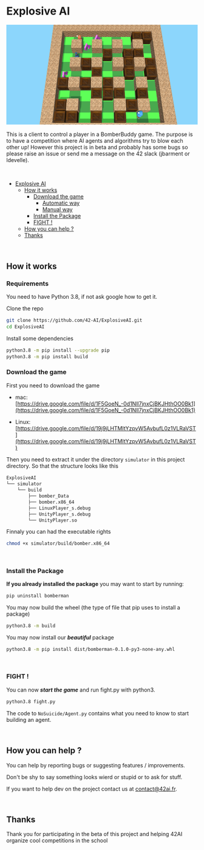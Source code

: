 # Explosive AI

![Bob Agent Demo](./assets/Demo_Bob.gif)

This is a client to control a player in a BomberBuddy game. The purpose is to have a competition where AI agents and algorithms try to blow each other up! However this project is in beta and probably has some bugs so please raise an issue or send me a message on the 42 slack (jbarment or ldevelle).  

<br/>


- [Explosive AI](#explosive-ai)
	- [How it works](#how-it-works)
		- [Download the game](#download-the-game)
			- [Automatic way](#automatic-way)
			- [Manual way](#manual-way)
		- [Install the Package](#install-the-package)
		- [FIGHT !](#fight-)
	- [How you can help ?](#how-you-can-help-)
	- [Thanks](#thanks)


<br/>

## How it works

### Requirements
You need to have Python 3.8, if not ask google how to get it.

Clone the repo

```sh
git clone https://github.com/42-AI/ExplosiveAI.git
cd ExplosiveAI
```

Install some dependencies

```sh
python3.8 -m pip install --upgrade pip
python3.8 -m pip install build
```

### Download the game

First you need to download the game

- mac: [https://drive.google.com/file/d/1F5GoeN_-0d1NlI7jnxCjBKJHthOO0Bk1](https://drive.google.com/file/d/1F5GoeN_-0d1NlI7jnxCjBKJHthOO0Bk1)

- Linux: [https://drive.google.com/file/d/19j9jLHTMItYzpvW5AvbufL0z1VLRaVST](https://drive.google.com/file/d/19j9jLHTMItYzpvW5AvbufL0z1VLRaVST)

Then you need to extract it under the directory `simulator` in this project directory. So that the structure looks like this

```
ExplosiveAI
└── simulator
    └── build
        ├── bomber_Data
        ├── bomber.x86_64
        ├── LinuxPlayer_s.debug
        ├── UnityPlayer_s.debug
        └── UnityPlayer.so
```

Finnaly you can had the executable rights

```sh
chmod +x simulator/build/bomber.x86_64
```

<br/>

### Install the Package

**If you already installed the package** you may want to start by running:

```sh
pip uninstall bomberman 
```

You may now build the wheel (the type of file that pip uses to install a package)

```sh
python3.8 -m build 
```

You may now install our ***beautiful*** package

```sh
python3.8 -m pip install dist/bomberman-0.1.0-py3-none-any.whl
```

<br/>


### FIGHT !

You can now ***start the game*** and run fight.py with python3.

```sh
python3.8 fight.py
```

The code to `NoSuicide/Agent.py` contains what you need to know to start building an agent.  

<br/>

## How you can help ?

You can help by reporting bugs or suggesting features / improvements.  

Don't be shy to say something looks wierd or stupid or to ask for stuff.

If you want to help dev on the project contact us at contact@42ai.fr.  

<br/>

## Thanks
Thank you for participating in the beta of this project and helping 42AI organize cool competitions in the school
